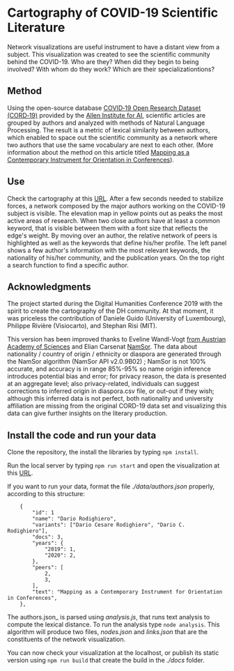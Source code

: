 # Cartography of COVID-19 Scientific Literature

Network visualizations are useful instrument to have a distant view from a subject. This visualization was created to see the scientific community behind the COVID-19. Who are they? When did they begin to being involved? With whom do they work? Which are their specializationtions?

## Method

Using the open-source database <a href='https://pages.semanticscholar.org/coronavirus-research'>COVID&#8209;19 Open Research Dataset (CORD&#8209;19)</a> provided by the <a href='https://allenai.org/'>Allen Institute for AI</a>, scientific articles are grouped by authors and analyzed with methods of Natural Language Processing. The result is a metric of lexical similarity between authors, which enabled to space out the scientific community as a network where two authors that use the same vocabulary are next to each other. (More information about the method on this article titled [Mapping as a Contemporary Instrument for Orientation in Conferences](https://doi.org/10.5281/zenodo.3611341)).

## Use

Check the cartography at this [URL](https://rodighiero.github.io/COVID-19/). After a few seconds needed to stabilize forces, a network composed by the major authors working on the COVID-19 subject is visible. The elevation map in yellow points out as peaks the most active areas of research. When two close authors have at least a common keyword, that is visible between them with a font size that reflects the edge's weight. By moving over an author, the relative network of peers is highlighted as well as the keywords that define his/her profile. The left panel shows a few author's information with the most relevant keywords, the nationality of his/her community, and the publication years. On the top right a search function to find a specific author.

## Acknowledgments

The project started during the Digital Humanities Conference 2019 with the spirit to create the cartography of the DH community. At that moment, it was priceless the contribution of Daniele Guido (University of Luxembourg), Philippe Rivière (Visiocarto), and Stephan Risi (MIT).

This version has been improved thanks to Eveline Wandl-Vogt [from Austrian Academy of Sciences](https://www.oeaw.ac.at) and Elian Carsenat [NamSor](https://www.namsor.com). The data about nationality / country of origin / ethnicity or diaspora are generated through the NamSor algorithm (NamSor API v2.0.9B02) ; NamSor is not 100% accurate, and accuracy is in range 85%-95% so name origin inference introduces potential bias and error; for privacy reason, the data is presented at an aggregate level; also privacy-related, individuals can suggest corrections to inferred origin in diaspora.csv file, or out-out if they wish; although this inferred data is not perfect, both nationality and university affiliation are missing from the original CORD-19 data set and visualizing this data can give further insights on the literary production. 


## Install the code and run your data

Clone the repository, the install the libraries by typing `npm install`.

Run the local server by typing `npm run start` and open the visualization at this [URL](http://localhost:8080).

If you want to run your data, format the file _./data/authors.json_ properly, according to this structure:

```
	{
		"id": 1
		"name": "Dario Rodighiero",
		"variants": ["Dario Cesare Rodighiero", "Dario C. Rodighiero"],
		"docs": 3,
		"years": {
			"2019": 1,
			"2020": 2,
		},
		"peers": [
			2,
			3,
		],
		"text": "Mapping as a Contemporary Instrument for Orientation in Conferences",
	},
```

The authors.json_ is parsed using _analysis.js_, that runs text analysis to compute the lexical distance. To run the analysis type `node analysis`. This algorithm will produce two files, _nodes.json_ and _links.json_ that are the constituents of the network visualization.

You can now check your visualization at the localhost, or publish its static version using `npm run build` that create the build in the _./docs_ folder.
